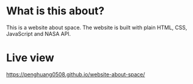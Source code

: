 # What is this about?
This is a website about space. The website is built with plain HTML, CSS, JavaScript and NASA API.

# Live view
https://penghuang0508.github.io/website-about-space/

